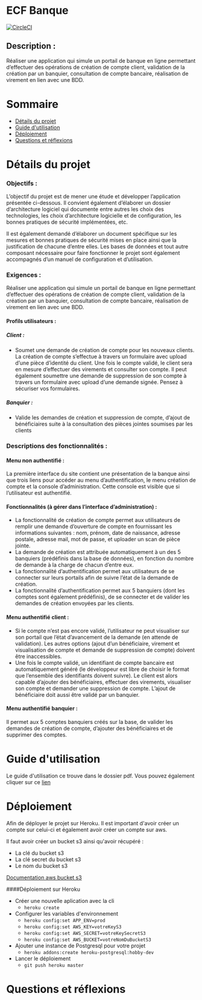 # ECF Banque
[![CircleCI](https://circleci.com/gh/trouvainGregoire/studi-ecf-bank.svg?style=svg)](https://github.com/trouvainGregoire/studi-ecf-bank)

## Description :
Réaliser une application qui simule un portail de banque en ligne permettant d’effectuer des opérations de création de compte client, validation de la création par un banquier, consultation de compte bancaire, réalisation de virement en lien avec une BDD.

Sommaire
=========

<!--ts-->
* [Détails du projet](#details-du-projet)
* [Guide d'utilisation](#guide-dutilisation)
* [Déploiement](#deploiement)
* [Questions et réflexions](#questions-et-reflexions)
<!--te-->

Détails du projet
=========

### Objectifs :
L’objectif du projet est de mener une étude et développer l’application présentée ci-dessous. Il convient également d’élaborer un dossier d’architecture logiciel qui documente entre autres les choix des technologies, les choix d’architecture logicielle et de configuration, les bonnes pratiques de sécurité implémentées, etc.

Il est également demandé d’élaborer un document spécifique sur les mesures et bonnes pratiques de sécurité mises en place ainsi que la justification de chacune d’entre elles. Les bases de données et tout autre composant nécessaire pour faire fonctionner le projet sont également accompagnés d’un manuel de configuration et d’utilisation.
### Exigences :
Réaliser une application qui simule un portail de banque en ligne permettant d’effectuer des opérations de création de compte client, validation de la création par un banquier, consultation de compte bancaire, réalisation de virement en lien avec une BDD.

#### Profils utilisateurs :
##### Client : 
* Soumet une demande de création de compte pour les nouveaux clients. La création de compte s’effectue à travers un formulaire avec upload d’une pièce d’identité du client. Une fois le compte validé, le client sera en mesure d’effectuer des virements et consulter son compte. Il peut également soumettre une demande de suppression de son compte à travers un formulaire avec upload d’une demande signée. Pensez à sécuriser vos formulaires.

##### Banquier :
* Valide les demandes de création et suppression de compte, d’ajout de bénéficiaires suite à la consultation des pièces jointes soumises par les clients

### Descriptions des fonctionnalités :
#### Menu non authentifié : 
La première interface du site contient une présentation de la banque ainsi que trois liens pour accéder au menu d’authentification, le menu création de compte et la console d’administration. Cette console est visible que si l’utilisateur est authentifié.

#### Fonctionnalités (à gérer dans l’interface d’administration) :
* La fonctionnalité de création de compte permet aux utilisateurs de remplir une demande d’ouverture de compte en fournissant les informations suivantes : nom, prénom, date de naissance, adresse postale, adresse mail, mot de passe, et uploader un scan de pièce jointe.
* La demande de création est attribuée automatiquement à un des 5 banquiers (prédéfinis dans la base de données), en fonction du nombre de demande à la charge de chacun d’entre eux.
* La fonctionnalité d’authentification permet aux utilisateurs de se connecter sur leurs portails afin de suivre l’état de la demande de création.
* La fonctionnalité d’authentification permet aux 5 banquiers (dont les comptes sont également prédéfinis), de se connecter et de valider les demandes de création envoyées par les clients.

#### Menu authentifié client :
* Si le compte n’est pas encore validé, l’utilisateur ne peut visualiser sur son portail que l’état d’avancement de la demande (en attende de validation). Les autres options (ajout d’un bénéficiaire, virement et visualisation de compte et demande de suppression de compte) doivent être inaccessibles.
* Une fois le compte validé, un identifiant de compte bancaire est automatiquement généré (le développeur est libre de choisir le format que l’ensemble des identifiants doivent suivre). Le client est alors capable d’ajouter des bénéficiaires, effectuer des virements, visualiser son compte et demander une suppression de compte. L’ajout de bénéficiaire doit aussi être validé par un banquier.

#### Menu authentifié banquier :
Il permet aux 5 comptes banquiers créés sur la base, de valider les demandes de création de compte, d’ajouter des bénéficiaires et de supprimer des comptes.

Guide d'utilisation
=========
Le guide d'utilisation ce trouve dans le dossier pdf. 
Vous pouvez également cliquer sur ce [lien](https://github.com/trouvainGregoire/studi-ecf-bank/blob/master/pdf/Manuel%20d'utilisation%20-%20ECF%20Banque.pdf)

Déploiement
=========
Afin de déployer le projet sur Heroku. Il est important d'avoir créer un compte sur celui-ci et également avoir créer un compte sur aws.

Il faut avoir créer un bucket s3 ainsi qu'avoir récupéré :
* La clé du bucket s3
* La clé secret du bucket s3
* Le nom du bucket s3

[Documentation aws bucket s3](https://docs.aws.amazon.com/fr_fr/AmazonS3/latest/dev/UsingBucket.html)

####Déploiement sur Heroku

* Créer une nouvelle aplication avec la cli
  * ````heroku create````
* Configurer les variables d'environnement
  * ```heroku config:set APP_ENV=prod```
  * ```heroku config:set AWS_KEY=votreKeyS3```
  * ```heroku config:set AWS_SECRET=votreKeySecretS3```
  * ```heroku config:set AWS_BUCKET=votreNomDuBucketS3```
* Ajouter une instance de Postgresql pour votre projet
  * ```heroku addons:create heroku-postgresql:hobby-dev```
* Lancer le déploiement
  * ```git push heroku master```

Questions et réflexions
=========